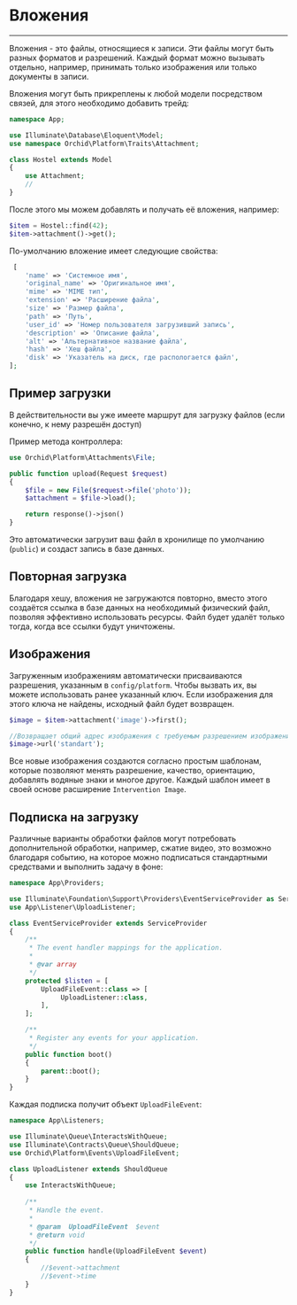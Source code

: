 # Вложения
----------


Вложения - это файлы, относящиеся к записи.
Эти файлы могут быть разных форматов и разрешений.
Каждый формат можно вызывать отдельно, например, принимать только изображения или только документы в записи.


Вложения могут быть прикреплены к любой модели посредством связей, для этого необходимо добавить трейд:

```php
namespace App;

use Illuminate\Database\Eloquent\Model;
use namespace Orchid\Platform\Traits\Attachment;

class Hostel extends Model
{
    use Attachment;
    //
}
```

После этого мы можем добавлять и получать её вложения, например:

```php
$item = Hostel::find(42);
$item->attachment()->get();
```

По-умолчанию вложение имеет следующие свойства:

```php
 [
    'name' => 'Системное имя',
    'original_name' => 'Оригинальное имя',
    'mime' => 'MIME тип',
    'extension' => 'Расширение файла',
    'size' => 'Размер файла',
    'path' => 'Путь',
    'user_id' => 'Номер пользователя загрузивший запись',
    'description' => 'Описание файла',
    'alt' => 'Альтернативное название файла',
    'hash' => 'Хеш файла',
    'disk' => 'Указатель на диск, где распологается файл',
];
```


## Пример загрузки

В действительности вы уже имеете маршрут для загрузку файлов (если конечно, к нему разрешён доступ)

Пример метода контроллера:

```php
use Orchid\Platform\Attachments\File;

public function upload(Request $request)
{
    $file = new File($request->file('photo'));
    $attachment = $file->load();

    return response()->json()
}
```

Это автоматически загрузит ваш файл в хронилище по умолчанию (`public`) и создаст запись в базе данных.


## Повторная загрузка

Благодаря хешу, вложения не загружаются повторно, вместо этого создаётся ссылка в базе данных на необходимый физический файл,
позволяя эффективно использовать ресурсы. Файл будет удалёт только тогда, когда все ссылки будут уничтожены.

## Изображения

Загруженным изображениям автоматически присваиваются разрешения, указанным в `config/platform`.
Чтобы вызвать их, вы можете использовать ранее указанный ключ.
Если изображения для этого ключа не найдены, исходный файл будет возвращен.

```php
$image = $item->attachment('image')->first();

//Возвращает общий адрес изображения с требуемым разрешением изображения
$image->url('standart');
```

Все новые изображения создаются согласно простым шаблонам,
 которые позволяют менять разрешение, качество, ориентацию, добавлять водяные знаки и многое другое.
Каждый шаблон имеет в своей основе расширение `Intervention Image`.

## Подписка на загрузку

Различные варианты обработки файлов могут потребовать дополнительной обработки, например, сжатие видео,
это возможно благодаря событию, на которое можно подписаться стандартными средствами и выполнить задачу в фоне:

```php
namespace App\Providers;

use Illuminate\Foundation\Support\Providers\EventServiceProvider as ServiceProvider;
use App\Listener\UploadListener;

class EventServiceProvider extends ServiceProvider
{
    /**
     * The event handler mappings for the application.
     *
     * @var array
     */
    protected $listen = [
        UploadFileEvent::class => [
             UploadListener::class,
        ],
    ];

    /**
     * Register any events for your application.
     */
    public function boot()
    {
        parent::boot();
    }
}
```

Каждая подписка получит объект `UploadFileEvent`:

```php
namespace App\Listeners;

use Illuminate\Queue\InteractsWithQueue;
use Illuminate\Contracts\Queue\ShouldQueue;
use Orchid\Platform\Events\UploadFileEvent;

class UploadListener extends ShouldQueue
{
    use InteractsWithQueue;
    
    /**
     * Handle the event.
     *
     * @param  UploadFileEvent  $event
     * @return void
     */
    public function handle(UploadFileEvent $event)
    {
        //$event->attachment
        //$event->time
    }
}
``` 
